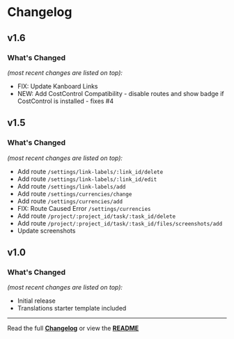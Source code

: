 # Changelog


## v1.6

### What's Changed

_(most recent changes are listed on top):_
- FIX: Update Kanboard Links
- NEW: Add CostControl Compatibility - disable routes and show badge if CostControl is installed - fixes #4


## v1.5

### What's Changed

_(most recent changes are listed on top):_
- Add route `/settings/link-labels/:link_id/delete`
- Add route `/settings/link-labels/:link_id/edit`
- Add route `/settings/link-labels/add`
- Add route `/settings/currencies/change`
- Add route `/settings/currencies/add`
- FIX: Route Caused Error `/settings/currencies`
- Add route `/project/:project_id/task/:task_id/delete`
- Add route `/project/:project_id/task/:task_id/files/screenshots/add`
- Update screenshots


## v1.0

### What's Changed

_(most recent changes are listed on top):_
- Initial release
- Translations starter template included

---

Read the full [**Changelog**](../master/changelog.md "See changes") or view the [**README**](../master/README.md "View README")
